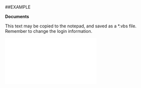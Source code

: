 

##EXAMPLE

**Documents**

This text may be copied to the notepad, and saved as a *.vbs file. Remember to change the login information.

![](../../Examples/vbs/SOAppointment.ActivityLinks.vbs.txt)





